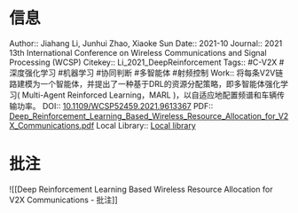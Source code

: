 # 信息
Author:: Jiahang Li, Junhui Zhao, Xiaoke Sun
Date:: 2021-10
Journal:: 2021 13th International Conference on Wireless Communications and Signal Processing (WCSP)
Citekey:: Li_2021_DeepReinforcement
Tags:: #C-V2X #深度强化学习 #机器学习 #协同判断 #多智能体 #射频控制
Work:: 将每条V2V链路建模为一个智能体，并提出了一种基于DRL的资源分配策略，即多智能体强化学习( Multi-Agent Reinforced Learning，MARL )，以自适应地配置频谱和车辆传输功率。
DOI:: [10.1109/WCSP52459.2021.9613367](https://doi.org/10.1109/WCSP52459.2021.9613367)
PDF:: [Deep_Reinforcement_Learning_Based_Wireless_Resource_Allocation_for_V2X_Communications.pdf](zotero://open-pdf/library/items/FFYQJHN7)
Local Library:: [Local library](zotero://select/items/1_768RQ4CU)

# 批注
![[Deep Reinforcement Learning Based Wireless Resource Allocation for V2X Communications - 批注]]